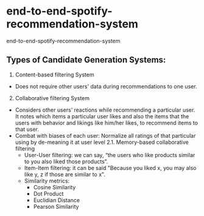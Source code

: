 # end-to-end-spotify-recommendation-system
end-to-end-spotify-recommendation-system


## Types of Candidate Generation Systems:
1. Content-based filtering System
- Does not require other users' data during recommendations to one user.

2. Collaborative filtering System
- Considers other users’ reactions while recommending a particular user. It notes which items a particular user likes and also the items that the users with behavior and likings like him/her likes, to recommend items to that user.
- Combat with biases of each user: Normalize all ratings of that particular using by de-meaning it at user level
2.1. Memory-based collaborative filtering
    - User-User filtering: we can say, “the users who like products similar to you also liked those products”. 
    - Item-Item filtering: it can be said "Because you liked x, you may also like y, z if those are similar to x".
    - Similarity metrics:
        - Cosine Similarity
        - Dot Product
        - Euclidian Distance
        - Pearson Similarity

